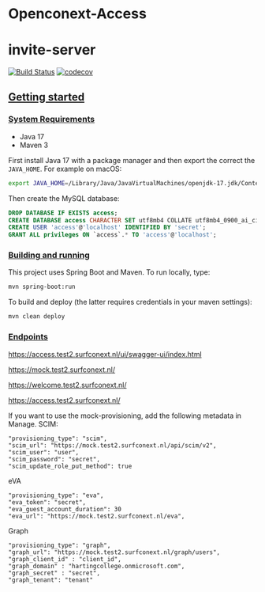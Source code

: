 # Openconext-Access
# invite-server

[![Build Status](https://github.com/OpenConext/OpenConext-Access/actions/workflows/actions.yml/badge.svg)](https://github.com/SOpenConext/OpenConext-Access/actions/workflows/actions.yml/badge.svg)
[![codecov](https://codecov.io/gh/OpenConext/OpenConext-Access/branch/main/graph/badge.svg?token=HZ7ES3TLQ9)](https://codecov.io/gh/OpenConext/OpenConext-Access)

## [Getting started](#getting-started)

### [System Requirements](#system-requirements)

- Java 17
- Maven 3

First install Java 17 with a package manager
and then export the correct the `JAVA_HOME`. For example on macOS:

```bash
export JAVA_HOME=/Library/Java/JavaVirtualMachines/openjdk-17.jdk/Contents/Home/
```

Then create the MySQL database:

```sql
DROP DATABASE IF EXISTS access;
CREATE DATABASE access CHARACTER SET utf8mb4 COLLATE utf8mb4_0900_ai_ci;
CREATE USER 'access'@'localhost' IDENTIFIED BY 'secret';
GRANT ALL privileges ON `access`.* TO 'access'@'localhost';
```

### [Building and running](#building-and-running)

This project uses Spring Boot and Maven. To run locally, type:

```bash
mvn spring-boot:run
```

To build and deploy (the latter requires credentials in your maven settings):

```bash
mvn clean deploy
```

### [Endpoints](#endpoint)

https://access.test2.surfconext.nl/ui/swagger-ui/index.html

https://mock.test2.surfconext.nl/

https://welcome.test2.surfconext.nl/

https://access.test2.surfconext.nl/

If you want to use the mock-provisioning, add the following metadata in Manage.
SCIM:
```
"provisioning_type": "scim",
"scim_url": "https://mock.test2.surfconext.nl/api/scim/v2",
"scim_user": "user",
"scim_password": "secret",
"scim_update_role_put_method": true
```
eVA
```
"provisioning_type": "eva",
"eva_token": "secret",
"eva_guest_account_duration": 30
"eva_url": "https://mock.test2.surfconext.nl/eva",
```
Graph
```
"provisioning_type": "graph",
"graph_url": "https://mock.test2.surfconext.nl/graph/users",
"graph_client_id" : "client_id",
"graph_domain" : "hartingcollege.onmicrosoft.com",
"graph_secret" : "secret",
"graph_tenant": "tenant"
```
